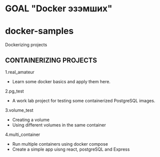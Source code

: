 # GOAL "Docker эзэмших"

# docker-samples
Dockerizing projects

## CONTAINERIZING PROJECTS 
1.real_amateur
 - Learn some docker basics and apply them here.

2.pg_test
 - A work lab project for testing some containerized PostgreSQL images. 

3.volume_test
 - Creating a volume
 - Using different volumes in the same container

4.multi_container
 - Run multiple containers using docker compose
 - Create a simple app uisng react, postgreSQL and Express
